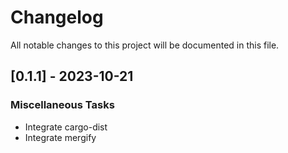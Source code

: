 # Changelog

All notable changes to this project will be documented in this file.

## [0.1.1] - 2023-10-21

### Miscellaneous Tasks

- Integrate cargo-dist
- Integrate mergify

<!-- generated by git-cliff -->
